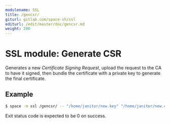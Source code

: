 ```yaml
---
modulename: SSL
title: /gencsr/
giturl: gitlab.com/space-sh/ssl
editurl: /edit/master/doc/gencsr.md
weight: 200
---
```

# SSL module: Generate CSR

Generates a new _Certificate Signing Request_, upload the request to the CA to have it signed, then bundle the certificate with a private key to generate the final certificate.

## Example

```sh
$ space -m ssl /gencsr/ -- "/home/janitor/new.key" "/home/janitor/new.csr"
```

Exit status code is expected to be 0 on success.
